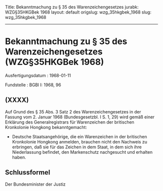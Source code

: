 Title: Bekanntmachung zu § 35 des Warenzeichengesetzes
jurabk: WZG§35HKGBek 1968
layout: default
origslug: wzg_35hkgbek_1968
slug: wzg_35hkgbek_1968

---

# Bekanntmachung zu § 35 des Warenzeichengesetzes (WZG§35HKGBek 1968)

Ausfertigungsdatum
:   1968-01-11

Fundstelle
:   BGBl I: 1968, 96



## (XXXX)

Auf Grund des § 35 Abs. 3 Satz 2 des Warenzeichengesetzes in der
Fassung vom 2. Januar 1968 (Bundesgesetzbl. I S. 1, 29) wird gemäß
einer Erklärung des Generalregistrars für Warenzeichen der britischen
Kronkolonie Hongkong bekanntgemacht:

*   Deutsche Staatsangehörige, die ein Warenzeichen in der britischen
    Kronkolonie Hongkong anmelden, brauchen nicht den Nachweis zu
    erbringen, daß sie für das Zeichen in dem Staat, in dem sich ihre
    Niederlassung befindet, den Markenschutz nachgesucht und erhalten
    haben.





## Schlussformel

Der Bundesminister der Justiz

